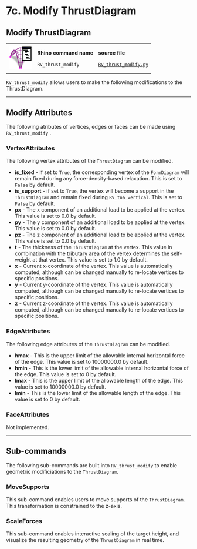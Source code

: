 # 7c. Modify ThrustDiagram

## Modify ThrustDiagram

|                                                                                           |                                                                                |                                                                                                                              |
| ----------------------------------------------------------------------------------------- | ------------------------------------------------------------------------------ | ---------------------------------------------------------------------------------------------------------------------------- |
| <img src="../../.gitbook/assets/RV_ThrustDiagram-modify.svg" alt="" data-size="original"> | <p><strong>Rhino command name</strong></p><p><code>RV_thrust_modify</code></p> | <p><strong>source file</strong></p><p><a href="../../../plugin/RV_thrust_modify.py"><code>RV_thrust_modify.py</code></a></p> |

`RV_thrust_modify` allows users to make the following modifications to the ThrustDiagram.

***

## Modify Attributes

The following atributes of vertices, edges or faces can be made using `RV_thrust_modify` .&#x20;

### VertexAttributes

The following vertex attributes of the `ThrustDiagram` can be modified.

* **is\_fixed** - If set to `True`, the corresponding vertex of the `FormDiagram` will remain fixed during any force-density-based relaxation. This is set to `False` by default.
* **is\_support** - if set to `True`, the vertex will become a support in the `ThrustDiagram` and remain fixed during `RV_tna_vertical`. This is set to `False` by default.
* **px** - The x component of an additional load to be applied at the vertex. This value is set to 0.0 by default.
* **py** - The y component of an additional load to be applied at the vertex. This value is set to 0.0 by default.
* **pz** - The z component of an additional load to be applied at the vertex. This value is set to 0.0 by default.
* **t** - The thickness of the `ThrustDiagram` at the vertex. This value in combination with the tributary area of the vertex determines the self-weight at that vertex. This value is set to 1.0 by default.
* **x** - Current x-coordinate of the vertex. This value is automatically computed, although can be changed manually to re-locate vertices to specific positions.
* **y** - Current y-coordinate of the vertex. This value is automatically computed, although can be changed manually to re-locate vertices to specific positions.
* **z** - Current z-coordinate of the vertex. This value is automatically computed, although can be changed manually to re-locate vertices to specific positions.

### EdgeAttributes

The following edge attributes of the `ThrustDiagram` can be modified.

* **hmax** - This is the upper limit of the allowable internal horizontal force of the edge. This value is set to 10000000.0 by default.
* **hmin** - This is the lower limit of the allowable internal horizontal force of the edge. This value is set to 0 by default.
* **lmax** - This is the upper limit of the allowable length of the edge. This value is set to 10000000.0 by default.
* **lmin** - This is the lower limit of the allowable length of the edge. This value is set to 0 by default.

### FaceAttributes

Not implemented.

***

## Sub-commands

The following sub-commands are built into `RV_thrust_modify` to enable geometric modificiations to the `ThrustDiagram`.&#x20;

### MoveSupports

This sub-command enables users to move supports of the `ThrustDiagram`. This transformation is constrained to the z-axis.&#x20;

### ScaleForces

This sub-command enables interactive scaling of the target height, and visualize the resulting geometry of the `ThrustDiagram` in real time.
